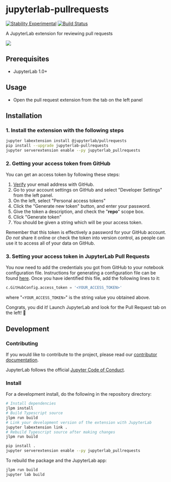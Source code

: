 # jupyterlab-pullrequests

[![Stability Experimental](https://img.shields.io/badge/stability-experimental-red.svg)](https://img.shields.io/badge/stability-experimental-red.svg)
[![Build Status](https://travis-ci.org/jupyterlab/pull-requests.svg?branch=master)](https://travis-ci.org/jupyterlab/pull-requests)

A JupyterLab extension for reviewing pull requests

![](gifs/demo.gif)

## Prerequisites

- JupyterLab 1.0+

## Usage

- Open the pull request extension from the tab on the left panel

## Installation

### 1. Install the extension with the following steps

```bash
jupyter labextension install @jupyterlab/pullrequests
pip install --upgrade jupyterlab-pullrequests
jupyter serverextension enable --py jupyterlab_pullrequests
```

### 2. Getting your access token from GitHub

You can get an access token by following these steps:

1.  [Verify](https://help.github.com/articles/verifying-your-email-address) your email address with GitHub.
1.  Go to your account settings on GitHub and select "Developer Settings" from the left panel.
1.  On the left, select "Personal access tokens"
1.  Click the "Generate new token" button, and enter your password.
1.  Give the token a description, and check the "**repo**" scope box.
1.  Click "Generate token"
1.  You should be given a string which will be your access token.

Remember that this token is effectively a password for your GitHub account.
_Do not_ share it online or check the token into version control,
as people can use it to access all of your data on GitHub.

### 3. Setting your access token in JupyterLab Pull Requests

You now need to add the credentials you got from GitHub
to your notebook configuration file. Instructions for generating a configuration
file can be found [here](http://jupyter-notebook.readthedocs.io/en/stable/config_overview.html#configure-nbserver).
Once you have identified this file, add the following lines to it:

```python
c.GitHubConfig.access_token = '<YOUR_ACCESS_TOKEN>'
```

where "`<YOUR_ACCESS_TOKEN>`" is the string value you obtained above.

Congrats, you did it! Launch JupyterLab and look for the Pull Request tab on the left! 🎉


## Development

### Contributing

If you would like to contribute to the project, please read our [contributor documentation](https://github.com/jupyterlab/pull-requests/blob/master/CONTRIBUTING.md).

JupyterLab follows the official [Jupyter Code of Conduct](https://github.com/jupyter/governance/blob/master/conduct/code_of_conduct.md).

### Install

For a development install, do the following in the repository directory:

```bash
# Install dependencies
jlpm install
# Build Typescript source
jlpm run build
# Link your development version of the extension with JupyterLab
jupyter labextension link .
# Rebuild Typescript source after making changes
jlpm run build
```

```bash
pip install .
jupyter serverextension enable --py jupyterlab_pullrequests
```

To rebuild the package and the JupyterLab app:

```bash
jlpm run build
jupyter lab build
```
